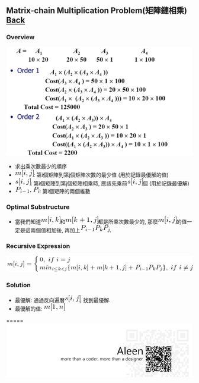 ## Matrix-chain Multiplication Problem(矩陣鏈相乘)	[Back](./../DP.md)

### Overview
<img src="./overview.png">

- 求出乘次數最少的順序
- <img src="./mij.png">: 第i個矩陣到第j個矩陣次數的最少值 (用於記錄最優解的值)
- <img src="./sij.png">: 第i個矩陣到第j個矩陣相乘時, 應該先乘前<img src="./sij.png">個 (用於記錄最優解)
- <img src="./pi.png">: 第i個矩陣的兩個維數

### Optimal Substructure
- 當我們知道<img src="./mik.png">和<img src="./mkj.png">都是所乘次數最少的, 那麼<img src="./mij.png">的值一定是這兩個值相加後, 再加上<img src="./ppp.png">.

### Recursive Expression
<img src="./recursive_expression.png">

### Solution
- 最優解: 通過反向遍曆<img src="./sij.png">, 找到最優解.
- 最優解的值: <img src="./m1n.png">




=====
<a href="http://aleen42.github.io/" target="_blank" ><img src="./../../../../pic/tail.gif"></a>
